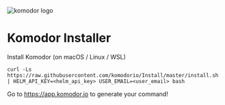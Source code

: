 ![komodor logo](https://avatars.githubusercontent.com/u/60484489?s=200&v=4)

# Komodor Installer

Install Komodor (on macOS / Linux / WSL)

`curl -Ls https://raw.githubusercontent.com/komodorio/Install/master/install.sh | HELM_API_KEY=<helm_api_key> USER_EMAIL=<user_email> bash`

Go to https://app.komodor.io to generate your command!




